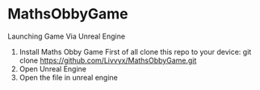 # MathsObbyGame

Launching Game Via Unreal Engine

1. Install Maths Obby Game
First of all clone this repo to your device: git clone https://github.com/Livvyx/MathsObbyGame.git
2. Open Unreal Engine
3. Open the file in unreal engine
